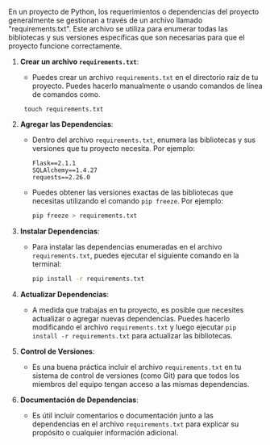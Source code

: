 En un proyecto de Python, los requerimientos o dependencias del proyecto generalmente se gestionan a través de un archivo llamado "requirements.txt". Este archivo se utiliza para enumerar todas las bibliotecas y sus versiones específicas que son necesarias para que el proyecto funcione correctamente.

1. **Crear un archivo `requirements.txt`**:
   - Puedes crear un archivo `requirements.txt` en el directorio raíz de tu proyecto. Puedes hacerlo manualmente o usando comandos de línea de comandos como.
   ```shell
    touch requirements.txt
    ```

2. **Agregar las Dependencias**:
   - Dentro del archivo `requirements.txt`, enumera las bibliotecas y sus versiones que tu proyecto necesita. Por ejemplo:
   
     ```plaintext
     Flask==2.1.1
     SQLAlchemy==1.4.27
     requests==2.26.0
     ```

   - Puedes obtener las versiones exactas de las bibliotecas que necesitas utilizando el comando `pip freeze`. Por ejemplo:
   
     ```bash
     pip freeze > requirements.txt
     ```

3. **Instalar Dependencias**:
   - Para instalar las dependencias enumeradas en el archivo `requirements.txt`, puedes ejecutar el siguiente comando en la terminal:
   
     ```bash
     pip install -r requirements.txt
     ```

4. **Actualizar Dependencias**:
   - A medida que trabajas en tu proyecto, es posible que necesites actualizar o agregar nuevas dependencias. Puedes hacerlo modificando el archivo `requirements.txt` y luego ejecutar `pip install -r requirements.txt` para actualizar las bibliotecas.

5. **Control de Versiones**:
   - Es una buena práctica incluir el archivo `requirements.txt` en tu sistema de control de versiones (como Git) para que todos los miembros del equipo tengan acceso a las mismas dependencias.

6. **Documentación de Dependencias**:
   - Es útil incluir comentarios o documentación junto a las dependencias en el archivo `requirements.txt` para explicar su propósito o cualquier información adicional.

